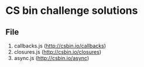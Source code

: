 # CS bin challenge solutions

## File

1. callbacks.js (http://csbin.io/callbacks)
2. closures.js (http://csbin.io/closures)
3. async.js (http://csbin.io/async)
